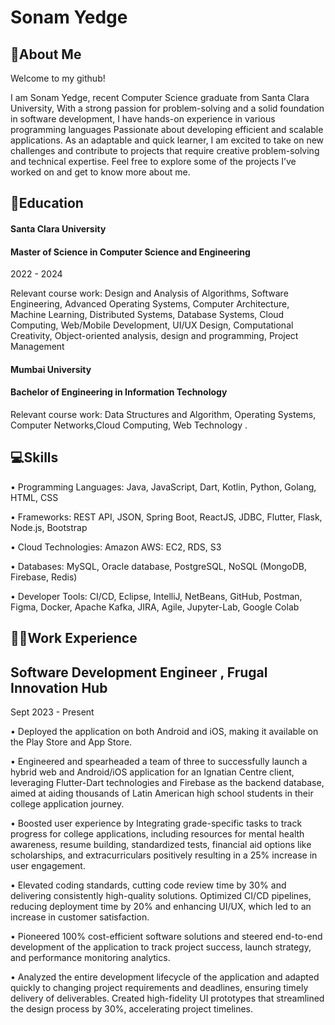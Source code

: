 # **Sonam Yedge**
## 💫**About Me**

Welcome to my github!

I am Sonam Yedge, recent Computer Science graduate from Santa Clara University, With a strong passion for problem-solving and a solid foundation in software development, I have hands-on experience in various programming languages
Passionate about developing efficient and scalable applications.
As an adaptable and quick learner, I am excited to take on new challenges and contribute to projects that require creative problem-solving and technical expertise.
Feel free to explore some of the projects I’ve worked on and get to know more about me.

##  **📖Education**

#### **Santa Clara University**
#### **Master of Science in Computer Science and Engineering**
2022 - 2024

Relevant course work: Design and Analysis of Algorithms, Software Engineering, Advanced Operating Systems, Computer Architecture, Machine Learning, Distributed Systems, 
Database 
Systems, Cloud Computing, Web/Mobile Development, UI/UX Design, Computational Creativity, Object-oriented analysis, design and programming, Project Management

#### **Mumbai University**
#### **Bachelor of Engineering in Information Technology**
  Relevant course work: Data Structures and Algorithm, Operating Systems, Computer Networks,Cloud Computing, Web Technology .

## 💻**Skills**

• Programming Languages: Java, JavaScript, Dart, Kotlin, Python, Golang, HTML, CSS

• Frameworks: REST API, JSON, Spring Boot, ReactJS, JDBC, Flutter, Flask, Node.js, Bootstrap

• Cloud Technologies: Amazon AWS: EC2, RDS, S3

• Databases: MySQL, Oracle database, PostgreSQL, NoSQL (MongoDB, Firebase, Redis)

• Developer Tools: CI/CD, Eclipse, IntelliJ, NetBeans, GitHub, Postman, Figma, Docker, Apache Kafka, JIRA, Agile, Jupyter-Lab, Google Colab

## 🧑‍💻**Work Experience**

## **Software Development Engineer , Frugal Innovation Hub**
  Sept 2023 - Present

• Deployed the application on both Android and iOS, making it available on the Play Store and App Store.

• Engineered and spearheaded a team of three to successfully launch a hybrid web and Android/iOS application for an Ignatian Centre client, leveraging Flutter-Dart technologies and 
  Firebase as the backend database, aimed at aiding thousands of Latin American high school students in their college application journey.
  
• Boosted user experience by Integrating grade-specific tasks to track progress for college applications, including resources for mental health awareness, resume building, standardized 
  tests, financial aid options like scholarships, and extracurriculars positively resulting in a 25% increase in user engagement.
  
• Elevated coding standards, cutting code review time by 30% and delivering consistently high-quality solutions. Optimized CI/CD pipelines, reducing deployment time by 20% and 
  enhancing UI/UX, which led to an increase in customer satisfaction.
  
• Pioneered 100% cost-efficient software solutions and steered end-to-end development of the application to track project success, launch strategy, and performance monitoring analytics.

• Analyzed the entire development lifecycle of the application and adapted quickly to changing project requirements and deadlines, ensuring timely delivery of deliverables. Created 
  high-fidelity UI prototypes that streamlined the design process by 30%, accelerating project timelines.

